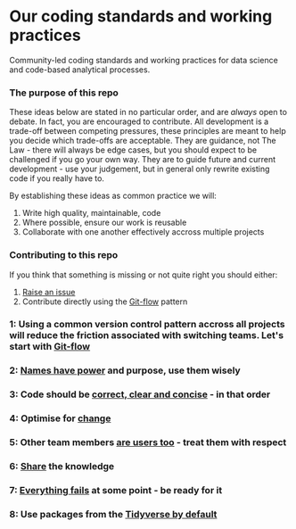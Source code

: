 # Our coding standards and working practices
Community-led coding standards and working practices for data science and code-based analytical processes.


### The purpose of this repo

These ideas below are stated in no particular order, and are *always* open to debate. In fact, you are encouraged to contribute. 
All development is a trade-off between competing pressures, these principles are meant to help you decide which trade-offs are acceptable.
They are guidance, not The Law - there will always be edge cases, but you should expect to be challenged if you go your own way.
They are to guide future and current development - use your judgement, but in general only rewrite existing code if you really have to. 

By establishing these ideas as common practice we will:
1. Write high quality, maintainable, code
2. Where possible, ensure our work is reusable
3. Collaborate with one another effectively accross multiple projects

### Contributing to this repo

If you think that something is missing or not quite right you should either:
1. [Raise an issue](https://github.com/moj-analytical-services/our-coding-standards/issues)
2. Contribute directly using the [Git-flow](git_flow.md) pattern

### 1: Using a common version control pattern accross all projects will reduce the friction associated with switching teams. Let's start with [Git-flow](git_flow.md)

### 2: [Names have power](naming.md) and purpose, use them wisely

### 3: Code should be [correct, clear and concise](correct_clear_concise.md) - in that order

### 4: Optimise for [change](change_is_inevitable.md)

### 5: Other team members [are users too](they_are_users_too.md) - treat them with respect

### 6: [Share](share_the_knowledge.md) the knowledge

### 7: [Everything fails](error_handling.md) at some point - be ready for it 

### 8: Use packages from the [Tidyverse by default](tidyverse_by_default.md)
